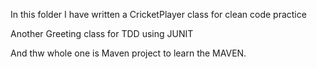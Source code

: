 In this folder I have written a CricketPlayer class for clean code practice

Another Greeting class for TDD using JUNIT

And thw whole one is Maven project to learn the MAVEN.